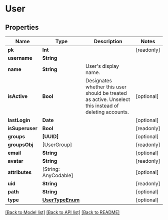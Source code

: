 # User

## Properties
Name | Type | Description | Notes
------------ | ------------- | ------------- | -------------
**pk** | **Int** |  | [readonly] 
**username** | **String** |  | 
**name** | **String** | User&#39;s display name. | 
**isActive** | **Bool** | Designates whether this user should be treated as active. Unselect this instead of deleting accounts. | [optional] 
**lastLogin** | **Date** |  | [optional] 
**isSuperuser** | **Bool** |  | [readonly] 
**groups** | **[UUID]** |  | [optional] 
**groupsObj** | [UserGroup] |  | [readonly] 
**email** | **String** |  | [optional] 
**avatar** | **String** |  | [readonly] 
**attributes** | [String: AnyCodable] |  | [optional] 
**uid** | **String** |  | [readonly] 
**path** | **String** |  | [optional] 
**type** | [**UserTypeEnum**](UserTypeEnum.md) |  | [optional] 

[[Back to Model list]](../README.md#documentation-for-models) [[Back to API list]](../README.md#documentation-for-api-endpoints) [[Back to README]](../README.md)


